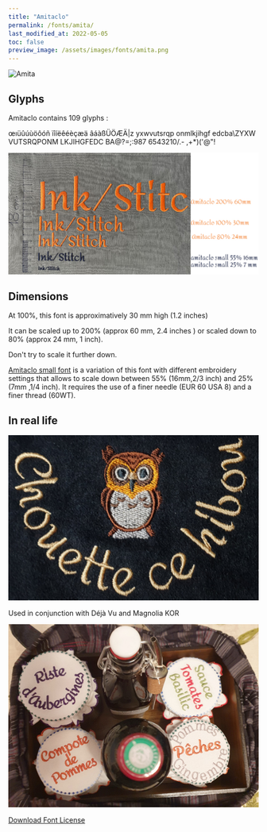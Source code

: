 ```yaml
---
title: "Amitaclo"
permalink: /fonts/amita/
last_modified_at: 2022-05-05
toc: false
preview_image: /assets/images/fonts/amita.png
---
```

![Amita](/assets/images/fonts/amita.png)

## Glyphs
Amitaclo  contains 109 glyphs :
	
œıüûúùöôóñ
ïîíëêéèçæä
âáàßÜÖÆÄ|z
yxwvutsrqp
onmlkjihgf
edcba\ZYXW
VUTSRQPONM
LKJIHGFEDC
BA@?=;:987
6543210/.-
,+*)('@"!



![Dimensions Amitaclo](/assets/images/fonts/Sizing/amitaclosizing.jpg)

## Dimensions

At 100%, this font is approximatively 30 mm high (1.2 inches)

It can be scaled up to 200% (approx 60 mm, 2.4 inches ) or scaled down to 80% (approx 24  mm, 1 inch).

Don't try to scale it further down. 

[Amitaclo small font](https://inkstitch.org/fr/fonts/amitaclo_small/) is a variation of this font with different embroidery settings that allows to scale down between 55% (16mm,2/3 inch) and 25% (7mm ,1/4 inch). It requires the use of a finer needle (EUR 60 USA 8) and a finer thread (60WT).

## In real life

![Owl](/assets/images/fonts/amita3.jpg)

Used in conjunction with  Déjà Vu and  Magnolia KOR

![Jam](/assets/images/fonts/amitadejavumagnolia.jpg)

[Download Font License](https://github.com/inkstitch/inkstitch/tree/main/fonts/amitaclo/LICENSE)
